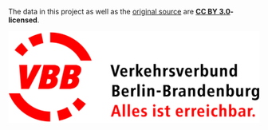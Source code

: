 The data in this project as well as the [original source](http://daten.berlin.de/datensaetze/vbb-fahrplandaten-ende-april-bis-dezember-2016) are **[CC BY 3.0](https://creativecommons.org/licenses/by/3.0/)-licensed**.

![VBB Verkehrsverbund Berlin-Brandenburg GmbH](./vbb-logo.jpg)
